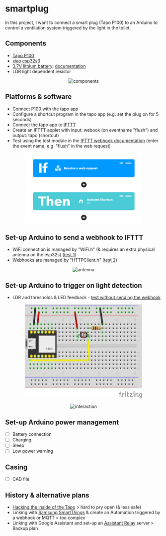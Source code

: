 # smartplug
In this project, I want to connect a smart plug (Tapo P100) to an Arduino to control a ventilation system triggered by the light in the toilet.
## Components
- [Tapo P100](https://www.tp-link.com/nl-be/home-networking/smart-plug/tapo-p100/)
- [xiao esp32s3](https://www.seeedstudio.com/XIAO-ESP32S3-p-5627.html)
- [3.7V lithium battery](https://www.kiwi-electronics.com/nl/lithium-polymer-li-po-accu-3-7v-500mah-2200): [documentation](https://wiki.seeedstudio.com/xiao_esp32s3_getting_started/)
- LDR light dependent resistor 
<p align="center">
<img src="/img/hardware.jpg" alt="components" style="height: 7cm; width:10cm;"/>
</p>

## Platforms & software
- Connect P100 with the tapo app
- Configure a shortcut program in the tapo app (e.g. set the plug on for 5 seconds)
- Connect the tapo app to [IFTTT](ifttt.com)
- Create an IFTTT applet with input: webook (on eventname "flush") and output: tapo (shortcut)
- Test using the test module in the [IFTTT webhook documentation](https://ifttt.com/maker_webhooks) (enter the event name, e.g. "flush" in the web request)

<p align="center">
<img src="/img/ifttt.png" alt="ifttt applet" style="height: 6cm; width:10cm;"/>
</p>

## Set-up Arduino to send a webhook to IFTTT
- WiFi connection is managed by "WiFi.h" (& requires an extra physical antenna on the esp32s) ([test 1](tests/1_WiFi/1_WiFi.ino))
- Webhooks are managed by "HTTPClient.h" ([test 2](tests/2_WiFi_Webhook/2_WiFi_Webhook.ino))

<p align="center">
<img src="https://files.seeedstudio.com/wiki/SeeedStudio-XIAO-ESP32S3/img/5.gif" alt="antenna" style="height: 6cm; width:10cm;"/>
</p>

## Set-up Arduino to trigger on light detection
- LDR and thresholds & LED feedback - [test without sending the webhook](tests/3_LDR/3_LDR.ino)

<p align="center">
<img src="img/wires.png" alt="wires" style="height: 8cm; width:10cm;"/>

</p>
<p align="center">
    <img src="img/threshold.gif" alt="interaction" style="height: 6cm; width:10cm;"/>
</p>

## Set-up Arduino power management
- [ ] Battery connection
- [ ] Charging
- [ ] Sleep
- [ ] Low power warning

## Casing
- [ ] CAD file

## History & alternative plans
- [Hacking the inside of the Tapo](https://www.youtube.com/watch?v=99iAK1JeAeo) > hard to pry open (& less safe)
- Linking with [Samsung SmartThings](https://smartthings.developer.samsung.com/) & create an Automation triggered by a webhook or MQTT > too complex
- Linking with Google Assistant and set-up an [Assistant Relay](https://greghesp.github.io/assistant-relay/docs/introduction) server > Backup plan
